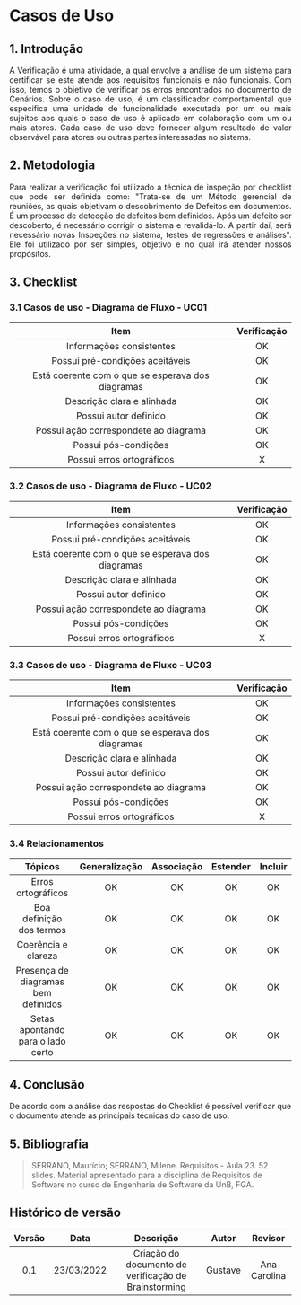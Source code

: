 # Casos de Uso

## 1. Introdução

<p style="text-align: justify;"> A Verificação é uma atividade, a qual envolve a análise de um sistema para certificar se este atende aos requisitos funcionais e não funcionais. Com isso, temos o objetivo de verificar os erros encontrados no documento de Cenários. Sobre o caso de uso, é um classificador comportamental que especifica uma unidade de funcionalidade executada por um ou mais sujeitos aos quais o caso de uso é aplicado em colaboração com um ou mais atores. Cada caso de uso deve fornecer algum resultado de valor observável para atores ou outras partes interessadas no sistema.
</p>

## 2. Metodologia

<p style="text-align: justify;">Para realizar a verificação foi utilizado a técnica de inspeção por checklist que pode ser definida como: "Trata-se de um Método gerencial de reuniões, as quais objetivam o descobrimento de Defeitos em documentos. É um processo de detecção de defeitos bem definidos. Após um defeito ser descoberto, é necessário corrigir o sistema e revalidá-lo. A partir daí, será necessário novas Inspeções no sistema, testes de regressões e análises". Ele foi utilizado por ser simples, objetivo e no qual irá atender nossos propósitos.
</p>

## 3. Checklist

### 3.1 Casos de uso - Diagrama de Fluxo - UC01

|                       Item                        | Verificação |
| :-----------------------------------------------: | :---------: |
|             Informações consistentes              |     OK      |
|          Possui pré-condições aceitáveis          |     OK      |
| Está coerente com o que se esperava dos diagramas |     OK      |
|            Descrição clara e alinhada             |     OK      |
|               Possui autor definido               |     OK      |
|       Possui ação correspondete ao diagrama       |     OK      |
|               Possui pós-condições                |     OK      |
|             Possui erros ortográficos             |      X      |

### 3.2 Casos de uso - Diagrama de Fluxo - UC02

|                       Item                        | Verificação |
| :-----------------------------------------------: | :---------: |
|             Informações consistentes              |     OK      |
|          Possui pré-condições aceitáveis          |     OK      |
| Está coerente com o que se esperava dos diagramas |     OK      |
|            Descrição clara e alinhada             |     OK      |
|               Possui autor definido               |     OK      |
|       Possui ação correspondete ao diagrama       |     OK      |
|               Possui pós-condições                |     OK      |
|             Possui erros ortográficos             |      X      |

### 3.3 Casos de uso - Diagrama de Fluxo - UC03

|                       Item                        | Verificação |
| :-----------------------------------------------: | :---------: |
|             Informações consistentes              |     OK      |
|          Possui pré-condições aceitáveis          |     OK      |
| Está coerente com o que se esperava dos diagramas |     OK      |
|            Descrição clara e alinhada             |     OK      |
|               Possui autor definido               |     OK      |
|       Possui ação correspondete ao diagrama       |     OK      |
|               Possui pós-condições                |     OK      |
|             Possui erros ortográficos             |      X      |

### 3.4 Relacionamentos

|               Tópicos               | Generalização | Associação | Estender | Incluir |
| :---------------------------------: | :-----------: | :--------: | :------: | :-----: |
|         Erros ortográficos          |      OK       |     OK     |    OK    |   OK    |
|      Boa definição dos termos       |      OK       |     OK     |    OK    |   OK    |
|         Coerência e clareza         |      OK       |     OK     |    OK    |   OK    |
| Presença de diagramas bem definidos |      OK       |     OK     |    OK    |   OK    |
|  Setas apontando para o lado certo  |      OK       |     OK     |    OK    |   OK    |

## 4. Conclusão

De acordo com a análise das respostas do Checklist é possível verificar que o documento atende as principais técnicas do caso de uso.

## 5. Bibliografia

> SERRANO, Maurício; SERRANO, Milene. Requisitos - Aula 23. 52 slides. Material apresentado para a disciplina de Requisitos de Software no curso de Engenharia de Software da UnB, FGA.

## Histórico de versão

| Versão |    Data    |                      Descrição                       |  Autor  |   Revisor    |
| :----: | :--------: | :--------------------------------------------------: | :-----: | :----------: |
|  0.1   | 23/03/2022 | Criação do documento de verificação de Brainstorming | Gustave | Ana Carolina |
